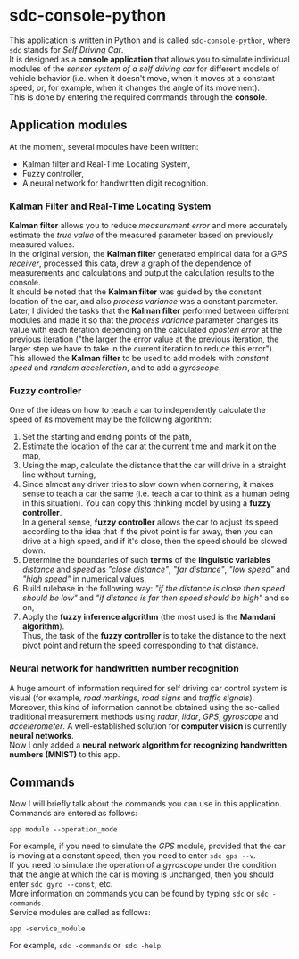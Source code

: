 # sdc-console-python    
This application is written in Python and is called `sdc-console-python`, where` sdc` stands for *Self Driving Car*.    
It is designed as a **console application** that allows you to simulate individual modules of the *sensor system of a self driving car* for different models of vehicle behavior (i.e. when it doesn't move, when it moves at a constant speed, or, for example, when it changes the angle of its movement).    
This is done by entering the required commands through the **console**.
## Application modules
At the moment, several modules have been written:
- Kalman filter and Real-Time Locating System,
- Fuzzy controller,
- A neural network for handwritten digit recognition.
### Kalman Filter and Real-Time Locating System
**Kalman filter** allows you to reduce *measurement error* and more accurately estimate the *true value* of the measured parameter based on previously measured values.    
In the original version, the **Kalman filter** generated empirical data for a *GPS receiver*, processed this data, drew a graph of the dependence of measurements and calculations and output the calculation results to the console.    
It should be noted that the **Kalman filter** was guided by the constant location of the car, and also *process variance* was a constant parameter.    
Later, I divided the tasks that the **Kalman filter** performed between different modules and made it so that the *process variance* parameter changes its value with each iteration depending on the calculated *aposteri error* at the previous iteration ("the larger the error value at the previous iteration, the larger step we have to take in the current iteration to reduce this error").    
This allowed the **Kalman filter** to be used to add models with *constant speed* and *random acceleration*, and to add a *gyroscope*.
### Fuzzy controller
One of the ideas on how to teach a car to independently calculate the speed of its movement may be the following algorithm:
1. Set the starting and ending points of the path,
2. Estimate the location of the car at the current time and mark it on the map,
3. Using the map, calculate the distance that the car will drive in a straight line without turning,
4. Since almost any driver tries to slow down when cornering, it makes sense to teach a car the same (i.e. teach a car to think as a human being in this situation). 
You can copy this thinking model by using a **fuzzy controller**.    
In a general sense, **fuzzy controller** allows the car to adjust its speed according to the idea that if the pivot point is far away, then you can drive at a high speed, and if it's close, then the speed should be slowed down.
1. Determine the boundaries of such **terms** of the **linguistic variables** *distance* and *speed* as *"close distance"*, *"far distance"*, *"low speed"* and *"high speed"* in numerical values,
2. Build rulebase in the following way: *"if the distance is close then speed should be low"* and *"if distance is far then speed should be high"* and so on,
3. Apply the **fuzzy inference algorithm** (the most used is the **Mamdani algorithm**).    
Thus, the task of the **fuzzy controller** is to take the distance to the next pivot point and return the speed corresponding to that distance.
### Neural network for handwritten number recognition
A huge amount of information required for self driving car control system is visual (for example, *road markings*, *road signs* and *traffic signals*).    
Moreover, this kind of information cannot be obtained using the so-called traditional measurement methods using *radar*, *lidar*, *GPS*, *gyroscope* and *accelerometer*. A well-established solution for **computer vision** is currently **neural networks**.    
Now I only added a **neural network algorithm for recognizing handwritten numbers (MNIST)** to this app.
## Commands
Now I will briefly talk about the commands you can use in this application.
Commands are entered as follows:
```
app module --operation_mode
```
For example, if you need to simulate the *GPS* module, provided that the car is moving at a constant speed, then you need to enter `sdc gps --v`.    
If you need to simulate the operation of a *gyroscope* under the condition that the angle at which the car is moving is unchanged, then you should enter `sdc gyro --const`, etc.    
More information on commands you can be found by typing `sdc` or `sdc -commands`.    
Service modules are called as follows:
```
app -service_module
```
For example, `sdc -commands` or` sdc -help`.
